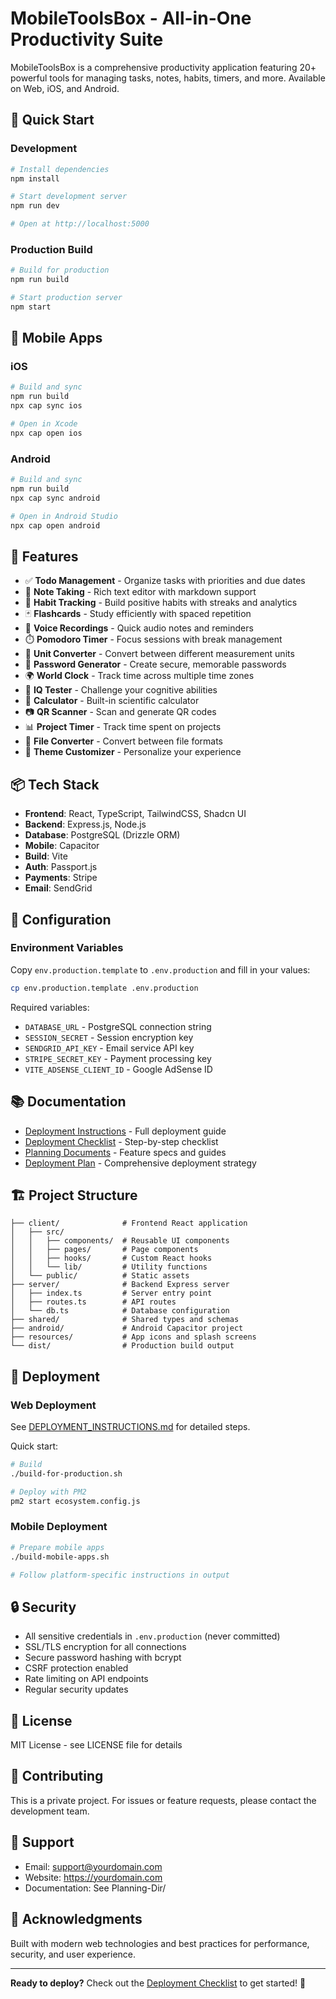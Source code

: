# MobileToolsBox - All-in-One Productivity Suite

MobileToolsBox is a comprehensive productivity application featuring 20+ powerful tools for managing tasks, notes, habits, timers, and more. Available on Web, iOS, and Android.

## 🚀 Quick Start

### Development

```bash
# Install dependencies
npm install

# Start development server
npm run dev

# Open at http://localhost:5000
```

### Production Build

```bash
# Build for production
npm run build

# Start production server
npm start
```

## 📱 Mobile Apps

### iOS
```bash
# Build and sync
npm run build
npx cap sync ios

# Open in Xcode
npx cap open ios
```

### Android
```bash
# Build and sync
npm run build
npx cap sync android

# Open in Android Studio
npx cap open android
```

## 🌟 Features

- ✅ **Todo Management** - Organize tasks with priorities and due dates
- 📝 **Note Taking** - Rich text editor with markdown support
- 🎯 **Habit Tracking** - Build positive habits with streaks and analytics
- 🃏 **Flashcards** - Study efficiently with spaced repetition
- 🎤 **Voice Recordings** - Quick audio notes and reminders
- ⏱️ **Pomodoro Timer** - Focus sessions with break management
- 🔢 **Unit Converter** - Convert between different measurement units
- 🔐 **Password Generator** - Create secure, memorable passwords
- 🌍 **World Clock** - Track time across multiple time zones
- 🧠 **IQ Tester** - Challenge your cognitive abilities
- 🔢 **Calculator** - Built-in scientific calculator
- 📷 **QR Scanner** - Scan and generate QR codes
- 📊 **Project Timer** - Track time spent on projects
- 📁 **File Converter** - Convert between file formats
- 🎨 **Theme Customizer** - Personalize your experience

## 📦 Tech Stack

- **Frontend**: React, TypeScript, TailwindCSS, Shadcn UI
- **Backend**: Express.js, Node.js
- **Database**: PostgreSQL (Drizzle ORM)
- **Mobile**: Capacitor
- **Build**: Vite
- **Auth**: Passport.js
- **Payments**: Stripe
- **Email**: SendGrid

## 🔧 Configuration

### Environment Variables

Copy `env.production.template` to `.env.production` and fill in your values:

```bash
cp env.production.template .env.production
```

Required variables:
- `DATABASE_URL` - PostgreSQL connection string
- `SESSION_SECRET` - Session encryption key
- `SENDGRID_API_KEY` - Email service API key
- `STRIPE_SECRET_KEY` - Payment processing key
- `VITE_ADSENSE_CLIENT_ID` - Google AdSense ID

## 📚 Documentation

- [Deployment Instructions](./DEPLOYMENT_INSTRUCTIONS.md) - Full deployment guide
- [Deployment Checklist](./DEPLOYMENT_CHECKLIST.md) - Step-by-step checklist
- [Planning Documents](./Planning-Dir/) - Feature specs and guides
- [Deployment Plan](./multi-platform-deployment-plan.plan.md) - Comprehensive deployment strategy

## 🏗️ Project Structure

```
├── client/              # Frontend React application
│   ├── src/
│   │   ├── components/  # Reusable UI components
│   │   ├── pages/       # Page components
│   │   ├── hooks/       # Custom React hooks
│   │   └── lib/         # Utility functions
│   └── public/          # Static assets
├── server/              # Backend Express server
│   ├── index.ts         # Server entry point
│   ├── routes.ts        # API routes
│   └── db.ts            # Database configuration
├── shared/              # Shared types and schemas
├── android/             # Android Capacitor project
├── resources/           # App icons and splash screens
└── dist/                # Production build output
```

## 🚀 Deployment

### Web Deployment

See [DEPLOYMENT_INSTRUCTIONS.md](./DEPLOYMENT_INSTRUCTIONS.md) for detailed steps.

Quick start:
```bash
# Build
./build-for-production.sh

# Deploy with PM2
pm2 start ecosystem.config.js
```

### Mobile Deployment

```bash
# Prepare mobile apps
./build-mobile-apps.sh

# Follow platform-specific instructions in output
```

## 🔒 Security

- All sensitive credentials in `.env.production` (never committed)
- SSL/TLS encryption for all connections
- Secure password hashing with bcrypt
- CSRF protection enabled
- Rate limiting on API endpoints
- Regular security updates

## 📄 License

MIT License - see LICENSE file for details

## 🤝 Contributing

This is a private project. For issues or feature requests, please contact the development team.

## 📧 Support

- Email: support@yourdomain.com
- Website: https://yourdomain.com
- Documentation: See Planning-Dir/

## 🎉 Acknowledgments

Built with modern web technologies and best practices for performance, security, and user experience.

---

**Ready to deploy?** Check out the [Deployment Checklist](./DEPLOYMENT_CHECKLIST.md) to get started! 🚀


